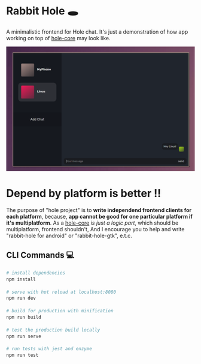 # Rabbit Hole 🕳️
A minimalistic frontend for Hole chat. 
It's just a demonstration of how app working on top of [hole-core](https://github.com/hole-chat/core) may look like. 

![screenshot](./example.png)


# Depend by platform is better ‼️
The purpose of "hole project" is to **write independend frontend clients for each platform**, because, **app cannot be good for one particular platform if it's multiplatform**. 
As a [hole-core](https://github.com/hole-chat/core) *is just a logic part*, which should be multiplatform, frontend shouldn't, And I encourage you to help and write "rabbit-hole for android" or "rabbit-hole-gtk", e.t.c. 


## CLI Commands 💻
``` bash
# install dependencies
npm install

# serve with hot reload at localhost:8080
npm run dev

# build for production with minification
npm run build

# test the production build locally
npm run serve

# run tests with jest and enzyme
npm run test
```
